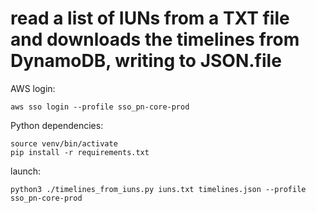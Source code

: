 # read a list of IUNs from a TXT file and downloads the timelines from DynamoDB, writing to JSON.file


AWS login:

    aws sso login --profile sso_pn-core-prod

Python dependencies:

    source venv/bin/activate
    pip install -r requirements.txt

launch:

    python3 ./timelines_from_iuns.py iuns.txt timelines.json --profile sso_pn-core-prod